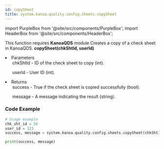 ```yaml
---
id: copySheet
title: system.kanoa.quality.config.sheets.copySheet
---
```


import PurpleBox from '@site/src/components/PurpleBox';
import HeaderBox from '@site/src/components/HeaderBox';

<PurpleBox>This function requires <b>KanoaQDS</b> module</PurpleBox>
<HeaderBox header="Description">Creates a copy of a check sheet in KanoaQDS.</HeaderBox>
<HeaderBox header="Syntax">
    <b>copySheet(chkShtId, userId)</b>
    <li> Parameters <br />
        <ul>chkShtId - ID of the check sheet to copy (int).</ul>
        <ul>userId - User ID (int).</ul>
    </li>
    <li> Returns <br />
        <ul>success - True if the check sheet is copied successfully (bool).</ul>
        <ul>message - A message indicating the result (string).</ul>
    </li>
</HeaderBox>

### Code Example
```python
# Usage example
chk_sht_id = 56
user_id = 123
success, message = system.kanoa.quality.config.sheets.copySheet(chkShtId=chk_sht_id, userId=user_id)

print(success, message)
